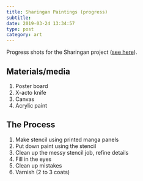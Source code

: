 ```yaml
---
title: Sharingan Paintings (progress)
subtitle:
date: 2019-03-24 13:34:57
type: post
category: art
---
```


Progress shots for the Sharingan project  <!-- more --> ([see here](../sharingan/)).

## Materials/media

1. Poster board
1. X-acto knife
1. Canvas
1. Acrylic paint

## The Process

1. Make stencil using printed manga panels
1. Put down paint using the stencil
1. Clean up the messy stencil job, refine details
1. Fill in the eyes
1. Clean up mistakes
1. Varnish (2 to 3 coats)
